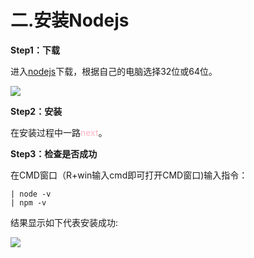 # 二.安装Nodejs

**Step1：下载**

进入[nodejs](https://nodejs.org/en/download/ "nodejs")下载，根据自己的电脑选择32位或64位。

![](https://cdn.jsdelivr.net/gh/CCIT18101030214TPJ/recdn//img/QQ截图20200322114635.png)

**Step2：安装**

在安装过程中一路<font color="#FFB5C5">next</font>。

**Step3：检查是否成功**

在CMD窗口（R+win输入cmd即可打开CMD窗口)输入指令：

```
| node -v
| npm -v
```

结果显示如下代表安装成功:

![](https://cdn.jsdelivr.net/gh/CCIT18101030214TPJ/resource//QQ截图20200327175115a.png)

